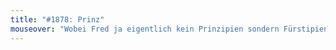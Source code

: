 ```yaml
---
title: "#1878: Prinz"
mouseover: "Wobei Fred ja eigentlich kein Prinzipien sondern Fürstipien haben dürfte."
---
```


